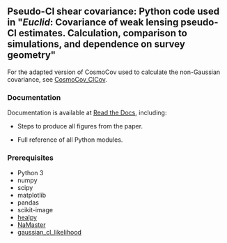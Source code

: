 ## Pseudo-Cl shear covariance: Python code used in "*Euclid*: Covariance of weak lensing pseudo-Cl estimates. Calculation, comparison to simulations, and dependence on survey geometry"

For the adapted version of CosmoCov used to calculate the non-Gaussian covariance, see [CosmoCov_ClCov](https://github.com/robinupham/CosmoCov_ClCov).

### Documentation

Documentation is available at [Read the Docs](https://shear-pcl-cov.readthedocs.io/), including:

* Steps to produce all figures from the paper.

* Full reference of all Python modules.

### Prerequisites

* Python 3
* numpy
* scipy
* matplotlib
* pandas
* scikit-image
* [healpy](https://healpy.readthedocs.io/en/latest/install.html)
* [NaMaster](https://namaster.readthedocs.io/en/latest/installation.html)
* [gaussian_cl_likelihood](https://github.com/robinupham/gaussian_cl_likelihood)

